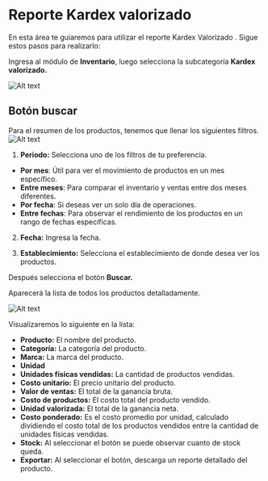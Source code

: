 # Reporte Kardex valorizado

En esta área te guiaremos para utilizar el reporte Kardex Valorizado . Sigue estos pasos para realizarlo:

Ingresa al módulo de **Inventario**, luego selecciona la subcategoría **Kardex valorizado.**

![Alt text](img/Reporte_Kardex_valorizado_01.jpg)

## Botón buscar

Para el resumen de los productos, tenemos que llenar los siguientes filtros.
![Alt text](img/Reporte_Kardex_valorizado_02.jpg)
1. **Periodo:** Selecciona uno de los filtros de tu preferencia.

* **Por mes**: Útil para ver el movimiento de productos en un mes específico.
* **Entre meses**: Para comparar el inventario y ventas entre dos meses diferentes.
* **Por fecha**: Si deseas ver un solo día de operaciones.
* **Entre fechas**: Para observar el rendimiento de los productos en un rango de fechas específicas.


2. **Fecha:** Ingresa la fecha.

3. **Establecimiento:** Selecciona el establecimiento de donde desea ver los productos.

Después selecciona el botón **Buscar.**

Aparecerá la lista de todos los productos detalladamente.

![Alt text](img/Reporte_Kardex_valorizado_03.jpg)

Visualizaremos lo siguiente en la lista:

* **Producto:** El nombre del producto.
* **Categoría:** La categoría del producto.
* **Marca:** La marca del producto.
* **Unidad**
* **Unidades físicas vendidas:** La cantidad de productos vendidas.
* **Costo unitario:** El precio unitario del producto.
* **Valor de ventas:** El total de la ganancia bruta.
* **Costo de productos:** El costo total del producto vendido.
* **Unidad valorizada:** El total de la ganancia neta.
* **Costo ponderado:** Es el costo promedio por unidad, calculado dividiendo el costo total de los productos vendidos entre la cantidad de unidades físicas vendidas.
* **Stock:** Al seleccionar el botón se puede observar cuanto de stock queda.
* **Exportar:** Al seleccionar el botón, descarga un reporte detallado del producto.
